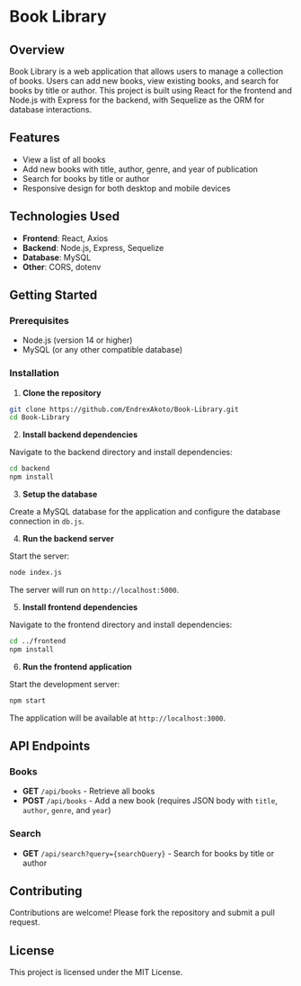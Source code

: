 # Book Library

## Overview

Book Library is a web application that allows users to manage a collection of books. Users can add new books, view existing books, and search for books by title or author. This project is built using React for the frontend and Node.js with Express for the backend, with Sequelize as the ORM for database interactions.

## Features

- View a list of all books
- Add new books with title, author, genre, and year of publication
- Search for books by title or author
- Responsive design for both desktop and mobile devices

## Technologies Used

- **Frontend**: React, Axios
- **Backend**: Node.js, Express, Sequelize
- **Database**: MySQL
- **Other**: CORS, dotenv

## Getting Started

### Prerequisites

- Node.js (version 14 or higher)
- MySQL (or any other compatible database)

### Installation

1. **Clone the repository**
  
  ```bash
  git clone https://github.com/EndrexAkoto/Book-Library.git
  cd Book-Library
  ```
  
2. **Install backend dependencies**
  
  Navigate to the backend directory and install dependencies:
  
  ```bash
  cd backend
  npm install
  ```
  
3. **Setup the database**
  
  Create a MySQL database for the application and configure the database connection in `db.js`.
  
4. **Run the backend server**
  
  Start the server:
  
  ```bash
  node index.js
  ```
  
  The server will run on `http://localhost:5000`.
  
5. **Install frontend dependencies**
  
  Navigate to the frontend directory and install dependencies:
  
  ```bash
  cd ../frontend
  npm install
  ```
  
6. **Run the frontend application**
  
  Start the development server:
  
  ```bash
  npm start
  ```
  
  The application will be available at `http://localhost:3000`.
  

## API Endpoints

### Books

- **GET** `/api/books` - Retrieve all books
- **POST** `/api/books` - Add a new book (requires JSON body with `title`, `author`, `genre`, and `year`)

### Search

- **GET** `/api/search?query={searchQuery}` - Search for books by title or author

## Contributing

Contributions are welcome! Please fork the repository and submit a pull request.

## License

This project is licensed under the MIT License.